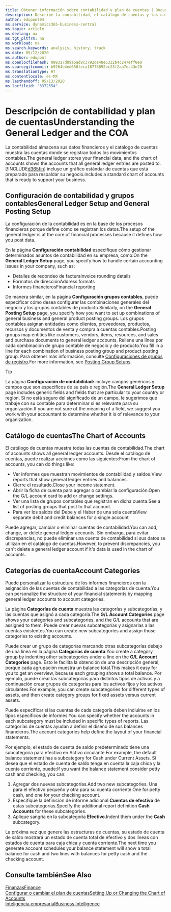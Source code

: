```yaml
---
title: Obtener información sobre contabilidad y plan de cuentas | Documentos de Microsoft
description: Describe la contabilidad, el catálogo de cuentas y las categorías de cuenta.
author: edupont04
ms.service: dynamics365-business-central
ms.topic: article
ms.devlang: na
ms.tgt_pltfrm: na
ms.workload: na
ms.search.keywords: analysis, history, track
ms.date: 05/12/2020
ms.author: edupont
ms.openlocfilehash: 098317d09a5ad8c3792de48e5332b4c247eff0e0
ms.sourcegitcommit: b9264b4ed650feca18776892ec23f2aa7ec43e20
ms.translationtype: HT
ms.contentlocale: es-MX
ms.lasthandoff: 05/13/2020
ms.locfileid: "3372554"
---
```

# <a name="understanding-the-general-ledger-and-the-coa"></a><span data-ttu-id="8e84a-103">Descripción de contabilidad y plan de cuentas</span><span class="sxs-lookup"><span data-stu-id="8e84a-103">Understanding the General Ledger and the COA</span></span>

<span data-ttu-id="8e84a-104">La contabilidad almacena sus datos financieros y el catálogo de cuentas muestra las cuentas donde se registran todos los movimientos contables.</span><span class="sxs-lookup"><span data-stu-id="8e84a-104">The general ledger stores your financial data, and the chart of accounts shows the accounts that all general ledger entries are posted to.</span></span> [!INCLUDE[d365fin](includes/d365fin_md.md)] <span data-ttu-id="8e84a-105">incluye un gráfico estándar de cuentas que está preparado para respaldar su negocio.</span><span class="sxs-lookup"><span data-stu-id="8e84a-105">includes a standard chart of accounts that is ready to support your business.</span></span>

## <a name="general-ledger-setup-and-general-posting-setup"></a><span data-ttu-id="8e84a-106">Configuración de contabilidad y grupos contables</span><span class="sxs-lookup"><span data-stu-id="8e84a-106">General Ledger Setup and General Posting Setup</span></span>

<span data-ttu-id="8e84a-107">La configuración de la contabilidad es en la base de los procesos financieros porque define cómo se registran los datos.</span><span class="sxs-lookup"><span data-stu-id="8e84a-107">The setup of the general ledger is at the core of financial processes because it defines how you post data.</span></span>  

<span data-ttu-id="8e84a-108">En la página **Configuración contabilidad** especifique cómo gestionar determinados asuntos de contabilidad en su empresa, como:</span><span class="sxs-lookup"><span data-stu-id="8e84a-108">On the **General Ledger Setup** page, you specify how to handle certain accounting issues in your company, such as:</span></span>  

* <span data-ttu-id="8e84a-109">Detalles de redondeo de factura</span><span class="sxs-lookup"><span data-stu-id="8e84a-109">Invoice rounding details</span></span>  
* <span data-ttu-id="8e84a-110">Formatos de dirección</span><span class="sxs-lookup"><span data-stu-id="8e84a-110">Address formats</span></span>  
* <span data-ttu-id="8e84a-111">Informes financieros</span><span class="sxs-lookup"><span data-stu-id="8e84a-111">Financial reporting</span></span>  

<span data-ttu-id="8e84a-112">De manera similar, en la página **Configuración grupos contables**, puede especificar cómo desea configurar las combinaciones generales del negocio y los grupos contables de producto.</span><span class="sxs-lookup"><span data-stu-id="8e84a-112">Similarly, on the **General Posting Setup** page, you specify how you want to set up combinations of general business and general product posting groups.</span></span> <span data-ttu-id="8e84a-113">Los grupos contables asignan entidades como clientes, proveedores, productos, recursos y documentos de venta y compra a cuentas contables.</span><span class="sxs-lookup"><span data-stu-id="8e84a-113">Posting groups map entities like customers, vendors, items, resources, and sales and purchase documents to general ledger accounts.</span></span> <span data-ttu-id="8e84a-114">Rellene una línea por cada combinación de grupo contable de negocio y de producto.</span><span class="sxs-lookup"><span data-stu-id="8e84a-114">You fill in a line for each combination of business posting group and product posting group.</span></span> <span data-ttu-id="8e84a-115">Para obtener más información, consulte [Configuraciones de grupos de registro](finance-posting-groups.md).</span><span class="sxs-lookup"><span data-stu-id="8e84a-115">For more information, see [Posting Group Setups](finance-posting-groups.md).</span></span>  

> [!TIP]
> <span data-ttu-id="8e84a-116">La página **Configuración de contabilidad:** incluye campos genéricos y campos que son específicos de su país o región.</span><span class="sxs-lookup"><span data-stu-id="8e84a-116">The **General Ledger Setup** page includes generic fields and fields that are particular to your country or region.</span></span> <span data-ttu-id="8e84a-117">Si no está seguro del significado de un campo, le sugerimos que trabaje con su contable para determinar si es relevante para su organización.</span><span class="sxs-lookup"><span data-stu-id="8e84a-117">If you are not sure of the meaning of a field, we suggest you work with your accountant to determine whether it is of relevance to your organization.</span></span>  

## <a name="the-chart-of-accounts"></a><span data-ttu-id="8e84a-118">Catálogo de cuentas</span><span class="sxs-lookup"><span data-stu-id="8e84a-118">The Chart of Accounts</span></span>

<span data-ttu-id="8e84a-119">El catálogo de cuentas muestra todas las cuentas de contabilidad.</span><span class="sxs-lookup"><span data-stu-id="8e84a-119">The chart of accounts shows all general ledger accounts.</span></span> <span data-ttu-id="8e84a-120">Desde el catálogo de cuentas, puede realizar acciones como las siguientes:</span><span class="sxs-lookup"><span data-stu-id="8e84a-120">From the chart of accounts, you can do things like:</span></span>  

* <span data-ttu-id="8e84a-121">Ver informes que muestran movimientos de contabilidad y saldos.</span><span class="sxs-lookup"><span data-stu-id="8e84a-121">View reports that show general ledger entries and balances.</span></span>  
* <span data-ttu-id="8e84a-122">Cierre el resultado.</span><span class="sxs-lookup"><span data-stu-id="8e84a-122">Close your income statement.</span></span>  
* <span data-ttu-id="8e84a-123">Abrir la ficha de cuenta para agregar o cambiar la configuración.</span><span class="sxs-lookup"><span data-stu-id="8e84a-123">Open the G/L account card to add or change settings.</span></span>  
* <span data-ttu-id="8e84a-124">Ver una lista de grupos contables que registran en dicha cuenta.</span><span class="sxs-lookup"><span data-stu-id="8e84a-124">See a list of posting groups that post to that account.</span></span>
* <span data-ttu-id="8e84a-125">Para ver los saldos del Debe y el Haber de una sola cuenta</span><span class="sxs-lookup"><span data-stu-id="8e84a-125">View separate debit and credit balances for a single account</span></span>  

<span data-ttu-id="8e84a-126">Puede agregar, cambiar o eliminar cuentas de contabilidad.</span><span class="sxs-lookup"><span data-stu-id="8e84a-126">You can add, change, or delete general ledger accounts.</span></span> <span data-ttu-id="8e84a-127">Sin embargo, para evitar discrepancias, no puede eliminar una cuenta de contabilidad si sus datos se utilizan en el catálogo de cuentas.</span><span class="sxs-lookup"><span data-stu-id="8e84a-127">However, to prevent discrepancies, you can't delete a general ledger account if it's data is used in the chart of accounts.</span></span>  

## <a name="account-categories"></a><span data-ttu-id="8e84a-128">Categorías de cuenta</span><span class="sxs-lookup"><span data-stu-id="8e84a-128">Account Categories</span></span>

<span data-ttu-id="8e84a-129">Puede personalizar la estructura de los informes financieros con la asignación de las cuentas de contabilidad a las categorías de cuenta.</span><span class="sxs-lookup"><span data-stu-id="8e84a-129">You can personalize the structure of your financial statements by mapping general ledger accounts to account categories.</span></span>  

<span data-ttu-id="8e84a-130">La página **Categorías de cuenta** muestra las categorías y subcategorías, y las cuentas que asignó a cada categoría.</span><span class="sxs-lookup"><span data-stu-id="8e84a-130">The **G/L Account Categories** page shows your categories and subcategories, and the G/L accounts that are assigned to them.</span></span> <span data-ttu-id="8e84a-131">Puede crear nuevas subcategorías y asignarlas a las cuentas existentes.</span><span class="sxs-lookup"><span data-stu-id="8e84a-131">You can create new subcategories and assign those categories to existing accounts.</span></span>  

<span data-ttu-id="8e84a-132">Puede crear un grupo de categorías marcando otras subcategorías debajo de una línea en la página **Categorías de cuenta**.</span><span class="sxs-lookup"><span data-stu-id="8e84a-132">You create a category group by indenting other subcategories under a line on the **G/L Account Categories** page.</span></span> <span data-ttu-id="8e84a-133">Esto le facilita la obtención de una descripción general, porque cada agrupación muestra un balance total.</span><span class="sxs-lookup"><span data-stu-id="8e84a-133">This makes it easy for you to get an overview, because each grouping shows a total balance.</span></span> <span data-ttu-id="8e84a-134">Por ejemplo, puede crear las subcategorías para distintos tipos de activos y a continuación crear grupos de categorías para los activos fijos y los activos circulantes.</span><span class="sxs-lookup"><span data-stu-id="8e84a-134">For example, you can create subcategories for different types of assets, and then create category groups for fixed assets versus current assets.</span></span>  

<span data-ttu-id="8e84a-135">Puede especificar si las cuentas de cada categoría deben incluirse en los tipos específicos de informes.</span><span class="sxs-lookup"><span data-stu-id="8e84a-135">You can specify whether the accounts in each subcategory must be included in specific types of reports.</span></span> <span data-ttu-id="8e84a-136">Las categorías de cuentas ayudan a definir el diseño de sus balances financieros.</span><span class="sxs-lookup"><span data-stu-id="8e84a-136">The account categories help define the layout of your financial statements.</span></span>  

<span data-ttu-id="8e84a-137">Por ejemplo, el estado de cuenta de saldo predeterminado tiene una subcategoría para efectivo en Activo circulante.</span><span class="sxs-lookup"><span data-stu-id="8e84a-137">For example, the default balance statement has a subcategory for Cash under Current Assets.</span></span> <span data-ttu-id="8e84a-138">Si desea que el estado de cuenta de saldo tenga en cuenta la caja chica y la cuenta corriente, puede:</span><span class="sxs-lookup"><span data-stu-id="8e84a-138">If you want the balance statement consider petty cash and checking, you can:</span></span>  

1. <span data-ttu-id="8e84a-139">Agregar dos nuevas subcategorías.</span><span class="sxs-lookup"><span data-stu-id="8e84a-139">Add two new subcategories.</span></span> <span data-ttu-id="8e84a-140">Una para el efectivo pequeño y otra para su cuenta corriente.</span><span class="sxs-lookup"><span data-stu-id="8e84a-140">One for petty cash, and one for your checking account.</span></span>  
2. <span data-ttu-id="8e84a-141">Especifique la definición de informe adicional **Cuentas de efectivo** de estas subcategorías.</span><span class="sxs-lookup"><span data-stu-id="8e84a-141">Specify the additional report definition **Cash Accounts** for these subcategories.</span></span>  
3. <span data-ttu-id="8e84a-142">Aplique sangría en la subcategoría **Efectivo**.</span><span class="sxs-lookup"><span data-stu-id="8e84a-142">Indent them under the **Cash** subcategory.</span></span>  

<span data-ttu-id="8e84a-143">La próxima vez que genere las estructuras de cuentas, su estado de cuenta de saldo mostrará un estado de cuenta total de efectivo y dos líneas con estados de cuenta para caja chica y cuenta corriente.</span><span class="sxs-lookup"><span data-stu-id="8e84a-143">The next time you generate account schedules your balance statement will show a total balance for cash and two lines with balances for petty cash and the checking account.</span></span>  

## <a name="see-also"></a><span data-ttu-id="8e84a-144">Consulte también</span><span class="sxs-lookup"><span data-stu-id="8e84a-144">See Also</span></span>

[<span data-ttu-id="8e84a-145">Finanzas</span><span class="sxs-lookup"><span data-stu-id="8e84a-145">Finance</span></span>](finance.md)  
[<span data-ttu-id="8e84a-146">Configurar o cambiar el plan de cuentas</span><span class="sxs-lookup"><span data-stu-id="8e84a-146">Setting Up or Changing the Chart of Accounts</span></span>](finance-setup-chart-accounts.md)  
[<span data-ttu-id="8e84a-147">Inteligencia empresarial</span><span class="sxs-lookup"><span data-stu-id="8e84a-147">Business Intelligence</span></span>](bi.md)  

